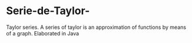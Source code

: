 # Serie-de-Taylor-
Taylor series. A series of taylor is an approximation of functions by means of a graph. Elaborated in Java

